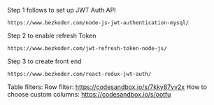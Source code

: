Step 1 follows to set up JWT Auth API

    https://www.bezkoder.com/node-js-jwt-authentication-mysql/

Step 2 to enable refresh Token

    https://www.bezkoder.com/jwt-refresh-token-node-js/

Step 3 to create front end
    
    https://www.bezkoder.com/react-redux-jwt-auth/
    
    
    
Table filters:
Row filter: https://codesandbox.io/s/7kky87yv2x
How to choose custom columns: https://codesandbox.io/s/ootfu
